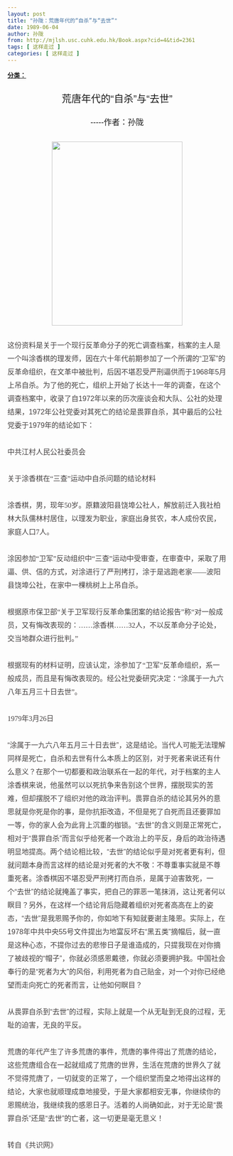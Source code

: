 ```yaml
---
layout: post
title: "孙陇：荒唐年代的“自杀”与“去世”"
date: 1989-06-04
author: 孙陇
from: http://mjlsh.usc.cuhk.edu.hk/Book.aspx?cid=4&tid=2361
tags: [ 这样走过 ]
categories: [ 这样走过 ]
---
```


<div style="margin: 15px 10px 10px 0px;">
 <div>
  <span id="ctl00_ContentPlaceHolder1_chapter1_SubjectLabel" style="font-weight:bold;text-decoration:underline;">
   分类：
  </span>
 </div>
 <div>
  <h4 style="margin: 0px; padding: 25px 0px 0px; font-size: 22px; font-weight: normal; text-align: center; font-family: 'Microsoft Yahei', Heiti, arial, helvetica, sans-serif;">
   荒唐年代的“自杀”与“去世”
  </h4>
 </div>
 <div>
  <h4 style="margin: 0px; padding: 25px 0px 0px; font-weight: normal; text-align: center; font-family: 'Microsoft Yahei', Heiti, arial, helvetica, sans-serif;">
   <font size="4">
    -----作者：孙陇
   </font>
  </h4>
 </div>
 <div>
  <br/>
 </div>
 <div>
  <p style="margin: 0px; padding: 15px 0px; line-height: 30px; font-size: 16px; color: rgb(69, 65, 65); font-family: 'Microsoft Yahei', Heiti, arial, helvetica, sans-serif; text-align: center;">
   <a href="http://www.21ccom.net/uploads/userup/18951/140X4O23-6409.jpg" style="margin: 0px; padding: 0px; text-decoration: none; cursor: pointer;" target="_blank">
    <img alt="" border="0" height="414" src="http://www.21ccom.net/uploads/userup/18951/140X4O23-6409.jpg" style="margin: 0px; padding: 0px; border: 0px;" width="294"/>
   </a>
  </p>
  <p style="margin: 0px; padding: 15px 0px; line-height: 30px; font-size: 16px; color: rgb(69, 65, 65); font-family: 'Microsoft Yahei', Heiti, arial, helvetica, sans-serif;">
   这份资料是关于一个现行反革命分子的死亡调查档案，档案的主人是一个叫涂香棋的理发师，因在六十年代前期参加了一个所谓的“卫军”的反革命组织，在文革中被批判，后因不堪忍受严刑逼供而于1968年5月上吊自杀。为了他的死亡，组织上开始了长达十一年的调查，在这个调查档案中，收录了自1972年以来的历次座谈会和大队、公社的处理结果，1972年公社党委对其死亡的结论是畏罪自杀，其中最后的公社党委于1979年的结论如下：
  </p>
  <p style="margin: 0px; padding: 15px 0px; line-height: 30px; font-size: 16px; color: rgb(69, 65, 65); font-family: 'Microsoft Yahei', Heiti, arial, helvetica, sans-serif;">
   <span style="margin: 0px; padding: 0px; font-family: 楷体_GB2312;">
    中共江村人民公社委员会
   </span>
  </p>
  <p style="margin: 0px; padding: 15px 0px; line-height: 30px; font-size: 16px; color: rgb(69, 65, 65); font-family: 'Microsoft Yahei', Heiti, arial, helvetica, sans-serif;">
   <span style="margin: 0px; padding: 0px; font-family: 楷体_GB2312;">
    关于涂香棋在“三查”运动中自杀问题的结论材料
   </span>
  </p>
  <p style="margin: 0px; padding: 15px 0px; line-height: 30px; font-size: 16px; color: rgb(69, 65, 65); font-family: 'Microsoft Yahei', Heiti, arial, helvetica, sans-serif;">
   <span style="margin: 0px; padding: 0px; font-family: 楷体_GB2312;">
    涂香棋，男，现年50岁。原籍波阳县饶埠公社人，解放前迁入我社柏林大队儒林村居住，以理发为职业，家庭出身贫农，本人成份农民，家庭人口7人。
   </span>
  </p>
  <p style="margin: 0px; padding: 15px 0px; line-height: 30px; font-size: 16px; color: rgb(69, 65, 65); font-family: 'Microsoft Yahei', Heiti, arial, helvetica, sans-serif;">
   <span style="margin: 0px; padding: 0px; font-family: 楷体_GB2312;">
    涂因参加“卫军”反动组织中“三查”运动中受审查，在审查中，采取了用逼、供、信的方式，对涂进行了严刑拷打，涂于是逃跑老家——波阳县饶埠公社，在家中一棵桃树上上吊自杀。
   </span>
  </p>
  <p style="margin: 0px; padding: 15px 0px; line-height: 30px; font-size: 16px; color: rgb(69, 65, 65); font-family: 'Microsoft Yahei', Heiti, arial, helvetica, sans-serif;">
   <span style="margin: 0px; padding: 0px; font-family: 楷体_GB2312;">
    根据原市保卫部“关于卫军现行反革命集团案的结论报告”称“对一般成员，又有悔改表现的：……涂香棋……32人，不以反革命分子论处，交当地群众进行批判。”
   </span>
  </p>
  <p style="margin: 0px; padding: 15px 0px; line-height: 30px; font-size: 16px; color: rgb(69, 65, 65); font-family: 'Microsoft Yahei', Heiti, arial, helvetica, sans-serif;">
   <span style="margin: 0px; padding: 0px; font-family: 楷体_GB2312;">
    根据现有的材料证明，应该认定，涂参加了“卫军”反革命组织，系一般成员，而且是有悔改表现的。经公社党委研究决定：“涂属于一九六八年五月三十日去世”。
   </span>
  </p>
  <p style="margin: 0px; padding: 15px 0px; line-height: 30px; font-size: 16px; color: rgb(69, 65, 65); font-family: 'Microsoft Yahei', Heiti, arial, helvetica, sans-serif;">
   <span style="margin: 0px; padding: 0px; font-family: 楷体_GB2312;">
    1979年3月26日
   </span>
  </p>
  <p style="margin: 0px; padding: 15px 0px; line-height: 30px; font-size: 16px; color: rgb(69, 65, 65); font-family: 'Microsoft Yahei', Heiti, arial, helvetica, sans-serif;">
   “涂属于一九六八年五月三十日去世”，这是结论。当代人可能无法理解同样是死亡，自杀和去世有什么本质上的区别，对于死者来说还有什么意义？在那个一切都要和政治联系在一起的年代，对于档案的主人涂香棋来说，他虽然可以以死抗争来告别这个世界，摆脱现实的苦难，但却摆脱不了组织对他的政治评判。畏罪自杀的结论其另外的意思就是你死是你的事，是你抗拒改造，不但是死了白死而且还要罪加一等，你的家人会为此背上沉重的枷锁。“去世”的含义则是正常死亡，相对于“畏罪自杀”而言似乎给死者一个政治上的平反，身后的政治待遇明显地提高。两个结论相比较，“去世”的结论似乎是对死者更有利，但就问题本身而言这样的结论是对死者的大不敬：不尊重事实就是不尊重死者。涂香棋因不堪忍受严刑拷打而自杀，是属于迫害致死，一个“去世”的结论就掩盖了事实，把自己的罪恶一笔抹消，这让死者何以瞑目？另外，在这样一个结论背后隐藏着组织对死者高高在上的姿态，“去世”是我恩赐予你的，你如地下有知就要谢主隆恩。实际上，在1978年中共中央55号文件提出为地富反坏右“黑五类”摘帽后，就一直是这种心态，不提你过去的悲惨日子是谁造成的，只提我现在对你摘了被歧视的“帽子”，你就必须感恩戴德，你就必须要拥护我。中国社会奉行的是“死者为大”的风俗，利用死者为自己贴金，对一个对你已经绝望而走向死亡的死者而言，让他如何瞑目？
  </p>
  <p style="margin: 0px; padding: 15px 0px; line-height: 30px; font-size: 16px; color: rgb(69, 65, 65); font-family: 'Microsoft Yahei', Heiti, arial, helvetica, sans-serif;">
   从畏罪自杀到“去世”的过程，实际上就是一个从无耻到无良的过程，无耻的迫害，无良的平反。
  </p>
  <p style="margin: 0px; padding: 15px 0px; line-height: 30px; font-size: 16px; color: rgb(69, 65, 65); font-family: 'Microsoft Yahei', Heiti, arial, helvetica, sans-serif;">
   荒唐的年代产生了许多荒唐的事件，荒唐的事件得出了荒唐的结论，这些荒唐组合在一起就组成了荒唐的世界，生活在荒唐的世界久了就不觉得荒唐了，一切就变的正常了，一个组织堂而皇之地得出这样的结论，大家也就顺理成章地接受，于是大家都相安无事，你继续你的恩赐统治，我继续我的感恩日子。活着的人尚确如此，对于无论是“畏罪自杀”还是“去世”的亡者，这一切更是毫无意义！
  </p>
  <p style="margin: 0px; padding: 15px 0px; line-height: 30px; font-size: 16px; color: rgb(69, 65, 65); font-family: 'Microsoft Yahei', Heiti, arial, helvetica, sans-serif;">
   转自《共识网》
  </p>
 </div>
</div>

